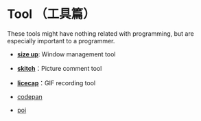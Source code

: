 # Tool （工具篇）

These tools might have nothing related with programming, but are especially important to a programmer.

- [**size up**](http://soft.macx.cn/4585.htm): Window management tool
- [**skitch**](https://evernote.com/intl/zh-cn/products/skitch)：Picture comment tool
- [**licecap**](https://www.cockos.com/licecap/)：GIF recording tool

- [codepan](https://github.com/egoist/codepan)
- [poi](https://github.com/egoist/poi)
